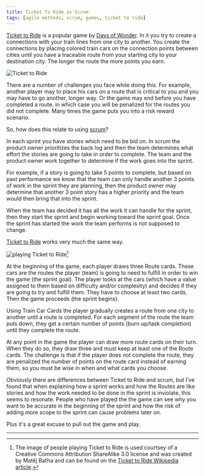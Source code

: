 ```yaml
---
title: Ticket To Ride as Scrum
tags: [agile methods, scrum, games, ticket to ride]
---
```

[Ticket to Ride][ticket] is a popular game by [Days of Wonder][dow]. In it you try to create a connections with your train lines from one city to another. You create the connections by placing colored train cars on the connection points between cities until you have a traceable route from your starting city to your destination city. The longer the route the more points you earn.

![Ticket to Ride][ttr_image]

There are a number of challenges you face while doing this. For example, another player may to place his cars on a route that is critical to you and you may have to go another, longer way. Or the game may end before you have completed a route, in which case you will be penalized for the routes you did not complete. Many times the game puts you into a risk reward scenario.

So, how does this relate to using [scrum][scrum]?

In each sprint you have stories which need to be bid on. In scrum the product owner prioritizes the back log and then the team determines what effort the stories are going to take in order to complete. The team and the product owner work together to determine if the work goes into the sprint.

For example, if a story is going to take 5 points to complete, but based on past performance we know that the team can only handle another 3 points of work in the sprint they are planning, then the product owner may determine that another 3 point story has a higher priority and the team would then bring that into the sprint.

When the team has decided it has all the work it can handle for the sprint, then they start the sprint and begin working toward the sprint goal. Once the sprint has started the work the team performs is not supposed to change.

[Ticket to Ride][ticket] works very much the same way.

![playing Ticket to Ride][playing_ttr][^1]

At the beginning of the game, each player draws three Route cards. These cars are the routes the player (team) is going to need to fulfill in order to win the game (the sprint goal). The player looks at the cars (which have a value assigned to them based on difficulty and/or complexity) and decides if they are going to try and fulfill them. They have to choose at least two cards. Then the game proceeds (the sprint begins).

Using Train Car Cards the player gradually creates a route from one city to another until a route is completed. For each segment of the route the team puts down, they get a certain number of points (burn up/task completion) until they complete the route.

At any point in the game the player can draw more route cards on their turn. When they do so, they draw three and must keep at least one of the Route cards. The challenge is that if the player does not complete the route, they are penalized the number of points on the route card instead of earning them, so you must be wise in when and what cards you choose.

Obviously there are differences between Ticket to Ride and scrum, but I’ve found that when explaining how a sprint works and how the Routes are like stories and how the work needed to be done in the sprint is inviolate, this seems to resonate. People who have played the the game can see why you want to be accurate in the beginning of the sprint and how the risk of adding more scope to the sprint can cause problems later on.

Plus it's a great excuse to pull out the game and play.

[ticket]: https://www.daysofwonder.com/tickettoride/en/usa/overview/
[dow]: https://www.daysofwonder.com/
[scrum]: http://www.scrumguides.org/
[ttr_image]: https://upload.wikimedia.org/wikipedia/en/9/92/Ticket_to_Ride_Board_Game_Box_EN.jpg
[playing_ttr]: https://upload.wikimedia.org/wikipedia/commons/c/ca/Deskohran%C3%AD_08-09-27_212.jpg
[wikipedia]: https://en.wikipedia.org/wiki/Ticket_to_Ride_(board_game)

----

[^1]: The image of people playing Ticket to Ride is used courtsey of a Creative Commons Attribution ShareAlike 3.0 license and was created by Matěj Baťha and can be found on the [Ticket to Ride Wikipedia article][wikipedia].
